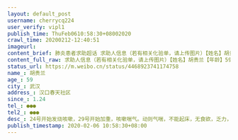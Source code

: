 ```yaml
---
layout: default_post
username: cherrycq224
user_verify: vipl1
publish_time: ThuFeb0610:58:30+08002020
crawl_time: 20200212-12:40:51
imageurl: 
content_brief: 肺炎患者求助超话 求助人信息（若有相关化验单，请上传图片）【姓名】胡贵兰【年龄】59【所在城市】武汉【所在小区、社区】汉口春天社区【患病时间】1.24【联系方式】●●●【其他紧急联系人】●●●【病情描述】 24号开始发烧咳嗽，29号开始加重，咳嗽喘气。动则气喘，不能起床 ...全文
content_full_raw: 求助人信息（若有相关化验单，请上传图片）【姓名】胡贵兰【年龄】59【所在城市】武汉【所在小区、社区】汉口春天社区【患病时间】1.24【联系方式】●●●【其他紧急联系人】●●●【病情描述】24号开始发烧咳嗽，29号开始加重，咳嗽喘气。动则气喘，不能起床，无食欲，乏力，呕吐，胸闷！ct显示典型新冠肺炎！
status_url: https://m.weibo.cn/status/4468923741174758
name_: 胡贵兰
age_: 59
city_: 武汉
address_: 汉口春天社区
since_: 1.24
tel_: ●●●
tel2_: ●●●
desc_: 24号开始发烧咳嗽，29号开始加重，咳嗽喘气。动则气喘，不能起床，无食欲，乏力，呕吐，胸闷！ct显示典型新冠肺炎！
publish_timestamp: 2020-02-06 10:58:30+08:00
---
```

